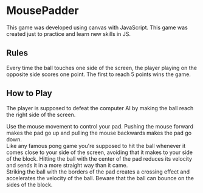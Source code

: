 # MousePadder

This game was developed using canvas with JavaScript. This game was created just to practice and learn new skills in JS.

## Rules
Every time the ball touches one side of the screen, the player playing on the opposite side scores one point. The first to reach 5 points wins the game.

## How to Play
The player is supposed to defeat the computer AI by making the ball reach the right side of the screen.  
  
Use the mouse movement to control your pad. Pushing the mouse forward makes the pad go up and pulling the mouse backwards makes the pad go down.  
Like any famous pong game you're supposed to hit the ball whenever it comes close to your side of the screen, avoiding that it makes to your side of the block. Hitting the ball with the center of the pad reduces its velocity and sends it in a more straight way than it came.  
Striking the ball with the borders of the pad creates a crossing effect and accelerates the velocity of the ball. Beware that the ball can bounce on the sides of the block.
